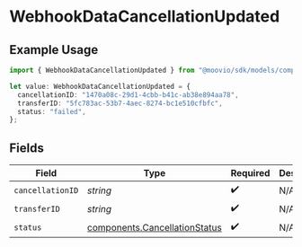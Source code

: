 # WebhookDataCancellationUpdated

## Example Usage

```typescript
import { WebhookDataCancellationUpdated } from "@moovio/sdk/models/components";

let value: WebhookDataCancellationUpdated = {
  cancellationID: "1470a08c-29d1-4cbb-b41c-ab38e894aa78",
  transferID: "5fc783ac-53b7-4aec-8274-bc1e510cfbfc",
  status: "failed",
};
```

## Fields

| Field                                                                          | Type                                                                           | Required                                                                       | Description                                                                    |
| ------------------------------------------------------------------------------ | ------------------------------------------------------------------------------ | ------------------------------------------------------------------------------ | ------------------------------------------------------------------------------ |
| `cancellationID`                                                               | *string*                                                                       | :heavy_check_mark:                                                             | N/A                                                                            |
| `transferID`                                                                   | *string*                                                                       | :heavy_check_mark:                                                             | N/A                                                                            |
| `status`                                                                       | [components.CancellationStatus](../../models/components/cancellationstatus.md) | :heavy_check_mark:                                                             | N/A                                                                            |